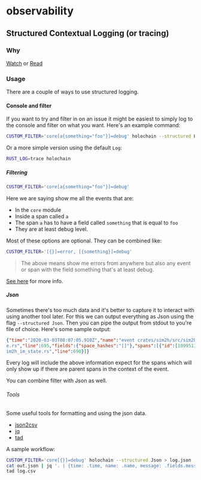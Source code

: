 # observability

## Structured Contextual Logging (or tracing)
### Why
[Watch](https://www.youtube.com/watch?v=JjItsfqFIdo) or [Read](https://tokio.rs/blog/2019-08-tracing/)

### Usage
There are a couple of ways to use structured logging.
#### Console and filter
If you want to try and filter in on an issue it might be easiest to simply log to the console and filter on what you want.
Here's an example command:
```bash
CUSTOM_FILTER='core[a{something="foo"}]=debug' holochain --structured Log
```
Or a more simple version using the default `Log`:
```bash
RUST_LOG=trace holochain
```
##### Filtering
```bash
CUSTOM_FILTER='core[a{something="foo"}]=debug'
```
Here we are saying show me all the events that are:
- In the `core` module
- Inside a span called `a`
- The span `a` has to have a field called `something` that is equal to `foo`
- They are at least debug level.

Most of these options are optional.
They can be combined like:
```bash
CUSTOM_FILTER='[{}]=error, [{something}]=debug'
```
> The above means show me errors from anywhere but also any event or span with the field something that's at least debug.

[See here](https://docs.rs/tracing-subscriber/0.2.2/tracing_subscriber/filter/struct.EnvFilter.html) for more info.

##### Json
Sometimes there's too much data and it's better to capture it to interact with using another tool later.
For this we can output everything as Json using the flag `--structured Json`.
Then you can pipe the output from stdout to you're file of choice.
Here's some sample output:
```json
{"time":"2020-03-03T08:07:05.910Z","name":"event crates/sim2h/src/sim2h_im_state.rs:695","level":"INFO","target":"sim2h::sim2h_im_state","module_path":"sim2h::sim2h_im_state","file":"crates/sim2h/src/sim2h_im_stat
e.rs","line":695,"fields":{"space_hashes":"[]"},"spans":[{"id":[1099511627778],"name":"check_gossip","level":"INFO","target":"sim2h::sim2h_im_state","module_path":"sim2h::sim2h_im_state","file":"crates/sim2h/src/s
im2h_im_state.rs","line":690}]}
```
Every log will include the above information expect for the spans which will only show up if there are parent spans in the context of the event.

You can combine filter with Json as well.

###### Tools
Some useful tools for formatting and using the json data.
- [json2csv](https://www.npmjs.com/package/json2csv)
- [jq](https://stedolan.github.io/jq/)
- [tad](https://www.tadviewer.com/)

A sample workflow:
```bash
CUSTOM_FILTER='core[{}]=debug' holochain --structured Json > log.json
cat out.json | jq '. | {time: .time, name: .name, message: .fields.message, file: .file, line: .line, fields: .fields, spans: .spans}' | json2csv -o log.csv
tad log.csv
```
